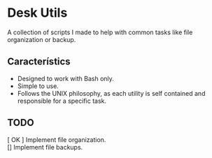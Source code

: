# Desk Utils

A collection of scripts I made to help with common tasks like file organization or backup.

## Característics
- Designed to work with Bash only.
- Simple to use.
- Follows the UNIX philosophy, as each utility is self contained and responsible for a specific task.

## TODO

[ OK ] Implement file organization.<br>
[] Implement file backups.